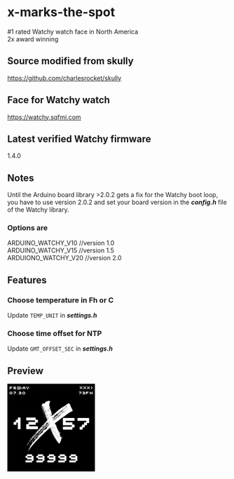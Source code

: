 # x-marks-the-spot
#1 rated Watchy watch face in North America  
2x award winning

## Source modified from skully
https://github.com/charlesrocket/skully

## Face for Watchy watch  
https://watchy.sqfmi.com

## Latest verified Watchy firmware
1.4.0

## Notes
Until the Arduino board library >2.0.2 gets a fix for the Watchy boot loop, you have to use version 2.0.2 and set your board version in the ***config.h*** file of the Watchy library.

### Options are
ARDUINO_WATCHY_V10 //version 1.0  
ARDUINO_WATCHY_V15 //version 1.5  
ARDUIONO_WATCHY_V20 //version 2.0  

## Features
### Choose temperature in Fh or C
Update ```TEMP_UNIT``` in ***settings.h***

### Choose time offset for NTP
Update ```GMT_OFFSET_SEC``` in ***settings.h***

## Preview
![](https://github.com/cbrookins/x-marks-the-spot/raw/main/x.gif "X marks the spot")